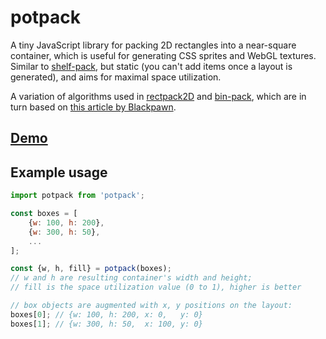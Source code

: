 # potpack

A tiny JavaScript library for packing 2D rectangles into a near-square container,
which is useful for generating CSS sprites and WebGL textures. Similar to [shelf-pack](https://github.com/mapbox/shelf-pack),
but static (you can't add items once a layout is generated), and aims for maximal space utilization.

A variation of algorithms used in
[rectpack2D](https://github.com/TeamHypersomnia/rectpack2D) and
[bin-pack](https://github.com/bryanburgers/bin-pack),
which are in turn based on
[this article by Blackpawn](http://blackpawn.com/texts/lightmaps/default.html).

## [Demo](https://mapbox.github.io/potpack/demo.html)

## Example usage

```js
import potpack from 'potpack';

const boxes = [
    {w: 100, h: 200},
    {w: 300, h: 50},
    ...
];

const {w, h, fill} = potpack(boxes);
// w and h are resulting container's width and height;
// fill is the space utilization value (0 to 1), higher is better

// box objects are augmented with x, y positions on the layout:
boxes[0]; // {w: 100, h: 200, x: 0,   y: 0}
boxes[1]; // {w: 300, h: 50,  x: 100, y: 0}
```
